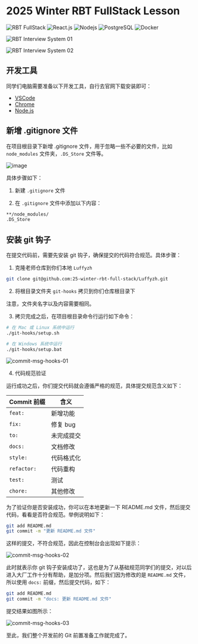 # 2025 Winter RBT FullStack Lesson

![RBT FullStack](https://img.shields.io/badge/RBT-FullStack-red)  ![React.js](https://img.shields.io/badge/React.js-1677ff)  ![Nodejs](https://img.shields.io/badge/Node.js-389e0d)  ![PostgreSQL](https://img.shields.io/badge/PostgreSQL-eb2f96)  ![Docker](https://img.shields.io/badge/Docker-003eb3)

![RBT Interview System 01](https://github.com/user-attachments/assets/d232008e-e20d-45da-a08a-4a95ca9820d2)

![RBT Interview System 02](https://github.com/user-attachments/assets/a46bc49d-83cb-404b-bc5e-60c138ffb47a)



## 开发工具

同学们电脑需要准备以下开发工具，自行去官网下载安装即可：

- [VSCode](https://code.visualstudio.com/)
- [Chrome](https://www.google.com/chrome/)
- [Node.js](https://nodejs.org/)

## 新增 .gitignore 文件

在项目根目录下新增 .gitignore 文件，用于忽略一些不必要的文件，比如 `node_modules` 文件夹，`.DS_Store` 文件等。

![image](https://github.com/user-attachments/assets/877bab27-17ec-4f7f-a1b9-4ad643536e4c)

具体步骤如下：

1. 新建 `.gitignore` 文件

2. 在 `.gitignore` 文件中添加以下内容：

```bash
**/node_modules/
.DS_Store
```

## 安装 git 钩子

在提交代码前，需要先安装 git 钩子，确保提交的代码符合规范。具体步骤：

1. 克隆老师仓库到你们本地 `Luffyzh`

```bash
git clone git@github.com:25-winter-rbt-full-stack/Luffyzh.git
```

2. 将根目录文件夹 `git-hooks` 拷贝到你们仓库根目录下

注意，文件夹名字以及内容需要相同。

3. 拷贝完成之后，在项目根目录命令行运行如下命令：

```bash
# 在 Mac 或 Linux 系统中运行
./git-hooks/setup.sh

# 在 Windows 系统中运行
./git-hooks/setup.bat
```

![commit-msg-hooks-01](https://github.com/user-attachments/assets/cd762f56-27a8-4349-8618-64a2a7acfd74)


4. 代码规范验证

运行成功之后，你们提交代码就会遵循严格的规范，具体提交规范含义如下：

| Commit 前缀 | 含义       |
| ----------- | ---------- |
| `feat:`     | 新增功能   |
| `fix:`      | 修复 bug   |
| `to:`       | 未完成提交 |
| `docs:`     | 文档修改   |
| `style:`    | 代码格式化 |
| `refactor:` | 代码重构   |
| `test:`     | 测试       |
| `chore:`    | 其他修改   |

为了验证你是否安装成功，你可以在本地更新一下 README.md 文件，然后提交代码，看看是否符合规范。举例说明如下：

```bash
git add README.md
git commit -m "更新 README.md 文件"
```

这样的提交，不符合规范，因此在控制台会出现如下提示：

![commit-msg-hooks-02](https://github.com/user-attachments/assets/9dac97f4-001c-4785-91ae-6af06d22bdc4)


此时就表示你 git 钩子安装成功了，这也是为了从基础规范同学们的提交，对以后进入大厂工作十分有帮助，是加分项。然后我们因为修改的是 `README.md` 文件，所以使用 `docs:` 前缀，然后提交代码，如下：

```bash
git add README.md
git commit -m "docs: 更新 README.md 文件"
```

提交结果如图所示：

![commit-msg-hooks-03](https://github.com/user-attachments/assets/6c9d3eb5-9005-4a21-bc3f-d764885614e6)


至此，我们整个开发前的 Git 前置准备工作就完成了。

